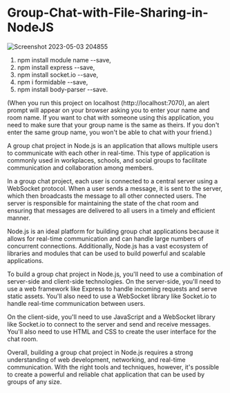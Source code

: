 # Group-Chat-with-File-Sharing-in-NodeJS

![Screenshot 2023-05-03 204855](https://user-images.githubusercontent.com/62230465/235954822-dbd29772-17ed-4b60-9c9c-af1d6f1f9e2a.png)


1. npm install module name --save,
2. npm install express --save,
3. npm install socket.io --save,
4. npm i formidable --save,
5. npm install body-parser --save.

(When you run this project on localhost (http://localhost:7070), an alert prompt will appear on your browser asking you to enter your name and room name. If you want to chat with someone using this application, you need to make sure that your group name is the same as theirs. If you don't enter the same group name, you won't be able to chat with your friend.) 

A group chat project in Node.js is an application that allows multiple users to communicate with each other in real-time. This type of application is commonly used in workplaces, schools, and social groups to facilitate communication and collaboration among members.

In a group chat project, each user is connected to a central server using a WebSocket protocol. When a user sends a message, it is sent to the server, which then broadcasts the message to all other connected users. The server is responsible for maintaining the state of the chat room and ensuring that messages are delivered to all users in a timely and efficient manner.

Node.js is an ideal platform for building group chat applications because it allows for real-time communication and can handle large numbers of concurrent connections. Additionally, Node.js has a vast ecosystem of libraries and modules that can be used to build powerful and scalable applications.

To build a group chat project in Node.js, you'll need to use a combination of server-side and client-side technologies. On the server-side, you'll need to use a web framework like Express to handle incoming requests and serve static assets. You'll also need to use a WebSocket library like Socket.io to handle real-time communication between users.

On the client-side, you'll need to use JavaScript and a WebSocket library like Socket.io to connect to the server and send and receive messages. You'll also need to use HTML and CSS to create the user interface for the chat room.

Overall, building a group chat project in Node.js requires a strong understanding of web development, networking, and real-time communication. With the right tools and techniques, however, it's possible to create a powerful and reliable chat application that can be used by groups of any size.
